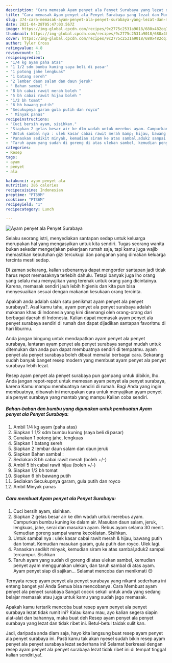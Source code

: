 ```yaml
---
description: "Cara memasak Ayam penyet ala Penyet Surabaya yang lezat dan Mudah Dibuat"
title: "Cara memasak Ayam penyet ala Penyet Surabaya yang lezat dan Mudah Dibuat"
slug: 374-cara-memasak-ayam-penyet-ala-penyet-surabaya-yang-lezat-dan-mudah-dibuat
date: 2021-04-28T05:47:03.567Z
image: https://img-global.cpcdn.com/recipes/9c2775c2531a9018/680x482cq70/ayam-penyet-ala-penyet-surabaya-foto-resep-utama.jpg
thumbnail: https://img-global.cpcdn.com/recipes/9c2775c2531a9018/680x482cq70/ayam-penyet-ala-penyet-surabaya-foto-resep-utama.jpg
cover: https://img-global.cpcdn.com/recipes/9c2775c2531a9018/680x482cq70/ayam-penyet-ala-penyet-surabaya-foto-resep-utama.jpg
author: Tyler Cross
ratingvalue: 4.8
reviewcount: 11
recipeingredient:
- "1/4 kg ayam paha atas"
- "1 1/2 sdm bumbu kuning saya beli di pasar"
- "1 potong jahe lengkuas"
- "1 batang sereh"
- "2 lembar daun salam dan daun jeruk"
- " Bahan sambal "
- "8 bh cabai rawit merah boleh "
- "5 bh cabai rawit hijau boleh "
- "1/2 bh tomat"
- "6 bh bawang putih"
- "Secukupnya garam gula putih dan royco"
- " Minyak panas"
recipeinstructions:
- "Cuci bersih ayam, sisihkan."
- "Siapkan 2 gelas besar air ke dlm wadah untuk merebus ayam. Campurkan bumbu kuning ke dalam air. Masukan daun salam, jeruk, lengkuas, jahe, serai dan masukan ayam. Rebus ayam selama 30 menit. Kemudian goreng sampai warna kecoklatan. Sisihkan."
- "Untuk sambal nya : ulek kasar cabai rawit merah &amp; hijau, bawang putih dan tomat. Kemudian masukan garam, gula putih dan royco. Ulek lagi."
- "Panaskan sedikit minyak, kemudian siram ke atas sambal,aduk2 sampai tercampur. Sisihkan"
- "Taruh ayam yang sudah di goreng di atas ulekan sambel, kemudian penyet ayam menggunakan ulekan, dan taruh sambal di atas ayam. Ayam penyet siap di sajikan... Selamat mencoba dan menikmati 😊"
categories:
- Resep
tags:
- ayam
- penyet
- ala

katakunci: ayam penyet ala 
nutrition: 286 calories
recipecuisine: Indonesian
preptime: "PT39M"
cooktime: "PT36M"
recipeyield: "1"
recipecategory: Lunch

---
```



![Ayam penyet ala Penyet Surabaya](https://img-global.cpcdn.com/recipes/9c2775c2531a9018/680x482cq70/ayam-penyet-ala-penyet-surabaya-foto-resep-utama.jpg)

Selaku seorang istri, menyediakan santapan sedap untuk keluarga merupakan hal yang mengasyikan untuk kita sendiri. Tugas seorang  wanita bukan sekedar mengerjakan pekerjaan rumah saja, tapi kamu juga wajib memastikan kebutuhan gizi tercukupi dan panganan yang dimakan keluarga tercinta mesti sedap.

Di zaman  sekarang, kalian sebenarnya dapat mengorder santapan jadi tidak harus repot memasaknya terlebih dahulu. Tetapi banyak juga lho orang yang selalu mau menyajikan yang terenak untuk orang yang dicintainya. Karena, memasak sendiri jauh lebih higienis dan kita pun bisa menyesuaikan sesuai dengan makanan kesukaan orang tercinta. 



Apakah anda adalah salah satu penikmat ayam penyet ala penyet surabaya?. Asal kamu tahu, ayam penyet ala penyet surabaya adalah makanan khas di Indonesia yang kini disenangi oleh orang-orang dari berbagai daerah di Indonesia. Kalian dapat memasak ayam penyet ala penyet surabaya sendiri di rumah dan dapat dijadikan santapan favoritmu di hari liburmu.

Anda jangan bingung untuk mendapatkan ayam penyet ala penyet surabaya, lantaran ayam penyet ala penyet surabaya sangat mudah untuk ditemukan dan anda pun dapat membuatnya sendiri di tempatmu. ayam penyet ala penyet surabaya boleh dibuat memalui berbagai cara. Sekarang sudah banyak banget resep modern yang membuat ayam penyet ala penyet surabaya lebih lezat.

Resep ayam penyet ala penyet surabaya pun gampang untuk dibikin, lho. Anda jangan repot-repot untuk memesan ayam penyet ala penyet surabaya, karena Kamu mampu membuatnya sendiri di rumah. Bagi Anda yang ingin membuatnya, dibawah ini merupakan cara untuk menyajikan ayam penyet ala penyet surabaya yang mantab yang mampu Kalian coba sendiri.

<!--inarticleads1-->

##### Bahan-bahan dan bumbu yang digunakan untuk pembuatan Ayam penyet ala Penyet Surabaya:

1. Ambil 1/4 kg ayam (paha atas)
1. Siapkan 1 1/2 sdm bumbu kuning (saya beli di pasar)
1. Gunakan 1 potong jahe, lengkuas
1. Siapkan 1 batang sereh
1. Siapkan 2 lembar daun salam dan daun jeruk
1. Siapkan  Bahan sambal :
1. Sediakan 8 bh cabai rawit merah (boleh +/-)
1. Ambil 5 bh cabai rawit hijau (boleh +/-)
1. Siapkan 1/2 bh tomat
1. Siapkan 6 bh bawang putih
1. Sediakan Secukupnya garam, gula putih dan royco
1. Ambil  Minyak panas




<!--inarticleads2-->

##### Cara membuat Ayam penyet ala Penyet Surabaya:

1. Cuci bersih ayam, sisihkan.
1. Siapkan 2 gelas besar air ke dlm wadah untuk merebus ayam. Campurkan bumbu kuning ke dalam air. Masukan daun salam, jeruk, lengkuas, jahe, serai dan masukan ayam. Rebus ayam selama 30 menit. Kemudian goreng sampai warna kecoklatan. Sisihkan.
1. Untuk sambal nya : ulek kasar cabai rawit merah &amp; hijau, bawang putih dan tomat. Kemudian masukan garam, gula putih dan royco. Ulek lagi.
1. Panaskan sedikit minyak, kemudian siram ke atas sambal,aduk2 sampai tercampur. Sisihkan
1. Taruh ayam yang sudah di goreng di atas ulekan sambel, kemudian penyet ayam menggunakan ulekan, dan taruh sambal di atas ayam. Ayam penyet siap di sajikan... Selamat mencoba dan menikmati 😊




Ternyata resep ayam penyet ala penyet surabaya yang nikamt sederhana ini enteng banget ya! Anda Semua bisa mencobanya. Cara Membuat ayam penyet ala penyet surabaya Sangat cocok sekali untuk anda yang sedang belajar memasak atau juga untuk kamu yang sudah jago memasak.

Apakah kamu tertarik mencoba buat resep ayam penyet ala penyet surabaya lezat tidak rumit ini? Kalau kamu mau, ayo kalian segera siapin alat-alat dan bahannya, maka buat deh Resep ayam penyet ala penyet surabaya yang lezat dan tidak ribet ini. Betul-betul taidak sulit kan. 

Jadi, daripada anda diam saja, hayo kita langsung buat resep ayam penyet ala penyet surabaya ini. Pasti kamu tak akan nyesel sudah bikin resep ayam penyet ala penyet surabaya lezat sederhana ini! Selamat berkreasi dengan resep ayam penyet ala penyet surabaya lezat tidak ribet ini di tempat tinggal kalian sendiri,ya!.

